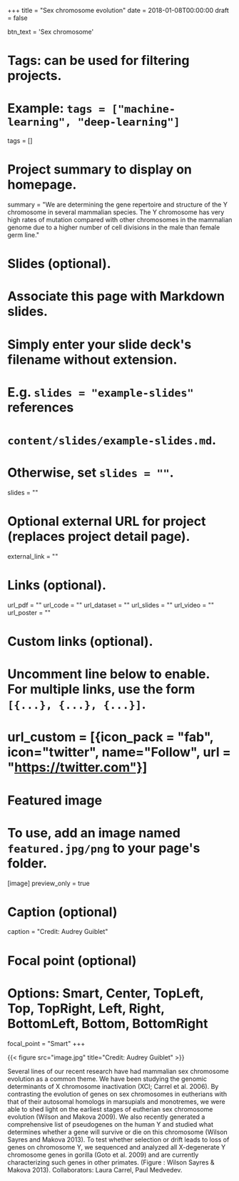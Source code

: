 +++
title = "Sex chromosome evolution"
date = 2018-01-08T00:00:00
draft = false

btn_text = 'Sex chromosome'

# Tags: can be used for filtering projects.
# Example: `tags = ["machine-learning", "deep-learning"]`
tags = []

# Project summary to display on homepage.
summary = "We are determining the gene repertoire and structure of the Y chromosome in several mammalian species. The Y chromosome has very high rates of mutation compared with other chromosomes in the mammalian genome due to a higher number of cell divisions in the male than female germ line."

# Slides (optional).
#   Associate this page with Markdown slides.
#   Simply enter your slide deck's filename without extension.
#   E.g. `slides = "example-slides"` references 
#   `content/slides/example-slides.md`.
#   Otherwise, set `slides = ""`.
slides = ""

# Optional external URL for project (replaces project detail page).
external_link = ""

# Links (optional).
url_pdf = ""
url_code = ""
url_dataset = ""
url_slides = ""
url_video = ""
url_poster = ""

# Custom links (optional).
#   Uncomment line below to enable. For multiple links, use the form `[{...}, {...}, {...}]`.
# url_custom = [{icon_pack = "fab", icon="twitter", name="Follow", url = "https://twitter.com"}]

# Featured image
# To use, add an image named `featured.jpg/png` to your page's folder. 
[image]
  preview_only = true
  # Caption (optional)
  caption = "Credit: Audrey Guiblet"

  # Focal point (optional)
  # Options: Smart, Center, TopLeft, Top, TopRight, Left, Right, BottomLeft, Bottom, BottomRight
  focal_point = "Smart"
+++

{{< figure src="image.jpg" title="Credit: Audrey Guiblet" >}}

Several lines of our recent research have had mammalian sex chromosome evolution as a common theme. We have been studying the genomic determinants of X chromosome inactivation (XCI; Carrel et al. 2006). By contrasting the evolution of genes on sex chromosomes in eutherians with that of their autosomal homologs in marsupials and monotremes, we were able to shed light on the earliest stages of eutherian sex chromosome evolution (Wilson and Makova 2009). We also recently generated a comprehensive list of pseudogenes on the human Y and studied what determines whether a gene will survive or die on this chromosome (Wilson Sayres and Makova 2013). To test whether selection or drift leads to loss of genes on chromosome Y, we sequenced and analyzed all X-degenerate Y chromosome genes in gorilla (Goto et al. 2009) and are currently characterizing such genes in other primates. (Figure : Wilson Sayres & Makova 2013). Collaborators: Laura Carrel, Paul Medvedev.
